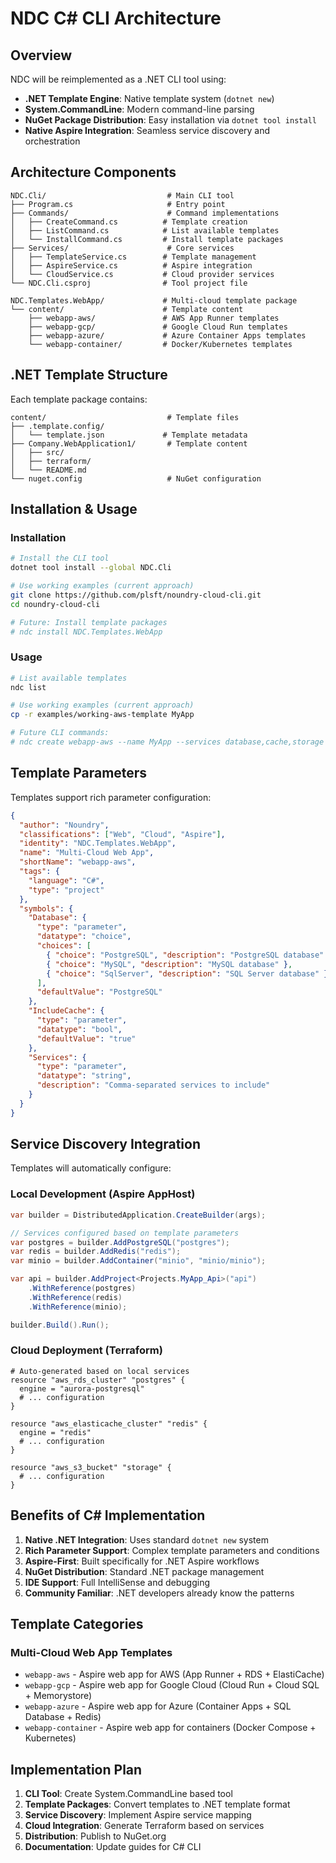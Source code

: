 # NDC C# CLI Architecture

## Overview

NDC will be reimplemented as a .NET CLI tool using:
- **.NET Template Engine**: Native template system (`dotnet new`)
- **System.CommandLine**: Modern command-line parsing
- **NuGet Package Distribution**: Easy installation via `dotnet tool install`
- **Native Aspire Integration**: Seamless service discovery and orchestration

## Architecture Components

```
NDC.Cli/                           # Main CLI tool
├── Program.cs                     # Entry point
├── Commands/                      # Command implementations
│   ├── CreateCommand.cs          # Template creation
│   ├── ListCommand.cs            # List available templates
│   └── InstallCommand.cs         # Install template packages
├── Services/                      # Core services
│   ├── TemplateService.cs        # Template management
│   ├── AspireService.cs          # Aspire integration
│   └── CloudService.cs           # Cloud provider services
└── NDC.Cli.csproj                # Tool project file

NDC.Templates.WebApp/             # Multi-cloud template package
└── content/                      # Template content
    ├── webapp-aws/               # AWS App Runner templates
    ├── webapp-gcp/               # Google Cloud Run templates  
    ├── webapp-azure/             # Azure Container Apps templates
    └── webapp-container/         # Docker/Kubernetes templates
```

## .NET Template Structure

Each template package contains:
```
content/                           # Template files
├── .template.config/
│   └── template.json             # Template metadata
├── Company.WebApplication1/       # Template content
│   ├── src/
│   ├── terraform/
│   └── README.md
└── nuget.config                   # NuGet configuration
```

## Installation & Usage

### Installation
```bash
# Install the CLI tool
dotnet tool install --global NDC.Cli

# Use working examples (current approach)
git clone https://github.com/plsft/noundry-cloud-cli.git
cd noundry-cloud-cli

# Future: Install template packages
# ndc install NDC.Templates.WebApp
```

### Usage
```bash
# List available templates
ndc list

# Use working examples (current approach)
cp -r examples/working-aws-template MyApp

# Future CLI commands:
# ndc create webapp-aws --name MyApp --services database,cache,storage
```

## Template Parameters

Templates support rich parameter configuration:
```json
{
  "author": "Noundry",
  "classifications": ["Web", "Cloud", "Aspire"],
  "identity": "NDC.Templates.WebApp",
  "name": "Multi-Cloud Web App",
  "shortName": "webapp-aws",
  "tags": {
    "language": "C#",
    "type": "project"
  },
  "symbols": {
    "Database": {
      "type": "parameter",
      "datatype": "choice",
      "choices": [
        { "choice": "PostgreSQL", "description": "PostgreSQL database" },
        { "choice": "MySQL", "description": "MySQL database" },
        { "choice": "SqlServer", "description": "SQL Server database" }
      ],
      "defaultValue": "PostgreSQL"
    },
    "IncludeCache": {
      "type": "parameter",
      "datatype": "bool",
      "defaultValue": "true"
    },
    "Services": {
      "type": "parameter",
      "datatype": "string",
      "description": "Comma-separated services to include"
    }
  }
}
```

## Service Discovery Integration

Templates will automatically configure:

### Local Development (Aspire AppHost)
```csharp
var builder = DistributedApplication.CreateBuilder(args);

// Services configured based on template parameters
var postgres = builder.AddPostgreSQL("postgres");
var redis = builder.AddRedis("redis");
var minio = builder.AddContainer("minio", "minio/minio");

var api = builder.AddProject<Projects.MyApp_Api>("api")
    .WithReference(postgres)
    .WithReference(redis)
    .WithReference(minio);

builder.Build().Run();
```

### Cloud Deployment (Terraform)
```hcl
# Auto-generated based on local services
resource "aws_rds_cluster" "postgres" {
  engine = "aurora-postgresql"
  # ... configuration
}

resource "aws_elasticache_cluster" "redis" {
  engine = "redis"
  # ... configuration
}

resource "aws_s3_bucket" "storage" {
  # ... configuration
}
```

## Benefits of C# Implementation

1. **Native .NET Integration**: Uses standard `dotnet new` system
2. **Rich Parameter Support**: Complex template parameters and conditions
3. **Aspire-First**: Built specifically for .NET Aspire workflows
4. **NuGet Distribution**: Standard .NET package management
5. **IDE Support**: Full IntelliSense and debugging
6. **Community Familiar**: .NET developers already know the patterns

## Template Categories

### Multi-Cloud Web App Templates
- `webapp-aws` - Aspire web app for AWS (App Runner + RDS + ElastiCache)
- `webapp-gcp` - Aspire web app for Google Cloud (Cloud Run + Cloud SQL + Memorystore)
- `webapp-azure` - Aspire web app for Azure (Container Apps + SQL Database + Redis)
- `webapp-container` - Aspire web app for containers (Docker Compose + Kubernetes)

## Implementation Plan

1. **CLI Tool**: Create System.CommandLine based tool
2. **Template Packages**: Convert templates to .NET template format
3. **Service Discovery**: Implement Aspire service mapping
4. **Cloud Integration**: Generate Terraform based on services
5. **Distribution**: Publish to NuGet.org
6. **Documentation**: Update guides for C# CLI